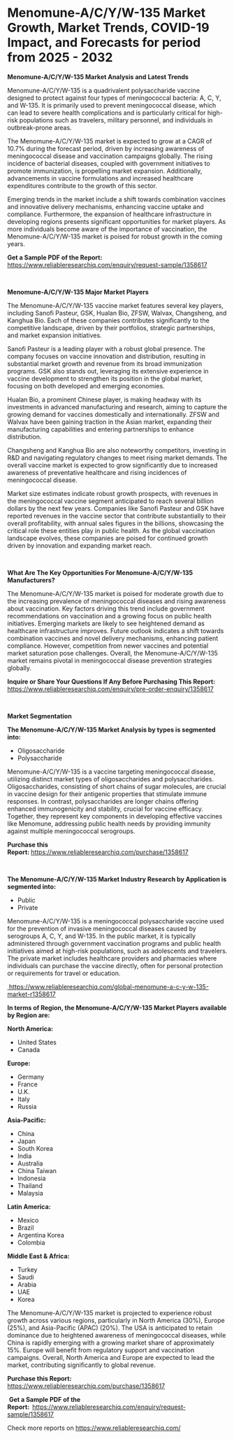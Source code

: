<p><h1>Menomune-A/C/Y/W-135 Market Growth, Market Trends, COVID-19 Impact, and Forecasts for period from 2025 - 2032</h1></p><p><strong>Menomune-A/C/Y/W-135 Market Analysis and Latest Trends</strong></p>
<p><p>Menomune-A/C/Y/W-135 is a quadrivalent polysaccharide vaccine designed to protect against four types of meningococcal bacteria: A, C, Y, and W-135. It is primarily used to prevent meningococcal disease, which can lead to severe health complications and is particularly critical for high-risk populations such as travelers, military personnel, and individuals in outbreak-prone areas. </p><p>The Menomune-A/C/Y/W-135 market is expected to grow at a CAGR of 10.7% during the forecast period, driven by increasing awareness of meningococcal disease and vaccination campaigns globally. The rising incidence of bacterial diseases, coupled with government initiatives to promote immunization, is propelling market expansion. Additionally, advancements in vaccine formulations and increased healthcare expenditures contribute to the growth of this sector.</p><p>Emerging trends in the market include a shift towards combination vaccines and innovative delivery mechanisms, enhancing vaccine uptake and compliance. Furthermore, the expansion of healthcare infrastructure in developing regions presents significant opportunities for market players. As more individuals become aware of the importance of vaccination, the Menomune-A/C/Y/W-135 market is poised for robust growth in the coming years.</p></p>
<p><strong>Get a Sample PDF of the Report:&nbsp;</strong> <a href="https://www.reliableresearchiq.com/enquiry/request-sample/1358617?utm_campaign=3109&utm_medium=2&utm_source=Github&utm_content=ia&utm_term=22032025&utm_id=menomune-acyw-135">https://www.reliableresearchiq.com/enquiry/request-sample/1358617</a></p>
<p>&nbsp;</p>
<p><strong>Menomune-A/C/Y/W-135 Major Market Players</strong></p>
<p><p>The Menomune-A/C/Y/W-135 vaccine market features several key players, including Sanofi Pasteur, GSK, Hualan Bio, ZFSW, Walvax, Changsheng, and Kanghua Bio. Each of these companies contributes significantly to the competitive landscape, driven by their portfolios, strategic partnerships, and market expansion initiatives.</p><p>Sanofi Pasteur is a leading player with a robust global presence. The company focuses on vaccine innovation and distribution, resulting in substantial market growth and revenue from its broad immunization programs. GSK also stands out, leveraging its extensive experience in vaccine development to strengthen its position in the global market, focusing on both developed and emerging economies.</p><p>Hualan Bio, a prominent Chinese player, is making headway with its investments in advanced manufacturing and research, aiming to capture the growing demand for vaccines domestically and internationally. ZFSW and Walvax have been gaining traction in the Asian market, expanding their manufacturing capabilities and entering partnerships to enhance distribution.</p><p>Changsheng and Kanghua Bio are also noteworthy competitors, investing in R&D and navigating regulatory changes to meet rising market demands. The overall vaccine market is expected to grow significantly due to increased awareness of preventative healthcare and rising incidences of meningococcal disease.</p><p>Market size estimates indicate robust growth prospects, with revenues in the meningococcal vaccine segment anticipated to reach several billion dollars by the next few years. Companies like Sanofi Pasteur and GSK have reported revenues in the vaccine sector that contribute substantially to their overall profitability, with annual sales figures in the billions, showcasing the critical role these entities play in public health. As the global vaccination landscape evolves, these companies are poised for continued growth driven by innovation and expanding market reach.</p></p>
<p>&nbsp;</p>
<p><strong>What Are The Key Opportunities For Menomune-A/C/Y/W-135 Manufacturers?</strong></p>
<p><p>The Menomune-A/C/Y/W-135 market is poised for moderate growth due to the increasing prevalence of meningococcal diseases and rising awareness about vaccination. Key factors driving this trend include government recommendations on vaccination and a growing focus on public health initiatives. Emerging markets are likely to see heightened demand as healthcare infrastructure improves. Future outlook indicates a shift towards combination vaccines and novel delivery mechanisms, enhancing patient compliance. However, competition from newer vaccines and potential market saturation pose challenges. Overall, the Menomune-A/C/Y/W-135 market remains pivotal in meningococcal disease prevention strategies globally.</p></p>
<p><strong>Inquire or Share Your Questions If Any Before Purchasing This Report:</strong> <a href="https://www.reliableresearchiq.com/enquiry/pre-order-enquiry/1358617?utm_campaign=3109&utm_medium=2&utm_source=Github&utm_content=ia&utm_term=22032025&utm_id=menomune-acyw-135">https://www.reliableresearchiq.com/enquiry/pre-order-enquiry/1358617</a></p>
<p>&nbsp;</p>
<p><strong>Market Segmentation</strong></p>
<p><strong>The Menomune-A/C/Y/W-135 Market Analysis by types is segmented into:</strong></p>
<p><ul><li>Oligosaccharide</li><li>Polysaccharide</li></ul></p>
<p><p>Menomune-A/C/Y/W-135 is a vaccine targeting meningococcal disease, utilizing distinct market types of oligosaccharides and polysaccharides. Oligosaccharides, consisting of short chains of sugar molecules, are crucial in vaccine design for their antigenic properties that stimulate immune responses. In contrast, polysaccharides are longer chains offering enhanced immunogenicity and stability, crucial for vaccine efficacy. Together, they represent key components in developing effective vaccines like Menomune, addressing public health needs by providing immunity against multiple meningococcal serogroups.</p></p>
<p><strong>Purchase this Report:&nbsp;</strong><a href="https://www.reliableresearchiq.com/purchase/1358617?utm_campaign=3109&utm_medium=2&utm_source=Github&utm_content=ia&utm_term=22032025&utm_id=menomune-acyw-135">https://www.reliableresearchiq.com/purchase/1358617</a></p>
<p>&nbsp;</p>
<p><strong>The Menomune-A/C/Y/W-135 Market Industry Research by Application is segmented into:</strong></p>
<p><ul><li>Public</li><li>Private</li></ul></p>
<p><p>Menomune-A/C/Y/W-135 is a meningococcal polysaccharide vaccine used for the prevention of invasive meningococcal diseases caused by serogroups A, C, Y, and W-135. In the public market, it is typically administered through government vaccination programs and public health initiatives aimed at high-risk populations, such as adolescents and travelers. The private market includes healthcare providers and pharmacies where individuals can purchase the vaccine directly, often for personal protection or requirements for travel or education.</p></p>
<p><a href="https://www.reliableresearchiq.com/global-menomune-a-c-y-w-135-market-r1358617?utm_campaign=3109&utm_medium=2&utm_source=Github&utm_content=ia&utm_term=22032025&utm_id=menomune-acyw-135">&nbsp;https://www.reliableresearchiq.com/global-menomune-a-c-y-w-135-market-r1358617</a></p>
<p><strong>In terms of Region, the Menomune-A/C/Y/W-135 Market Players available by Region are:</strong></p>
<p>
    <p> <strong> North America: </strong>
        <ul>
            <li>United States</li>
            <li>Canada</li>
        </ul>
        </p> 
    <p> <strong> Europe: </strong>
        <ul>
            <li>Germany</li>
            <li>France</li>
            <li>U.K.</li>
            <li>Italy</li>
            <li>Russia</li>
        </ul>
        </p> 
    <p> <strong> Asia-Pacific: </strong>
        <ul>
            <li>China</li>
            <li>Japan</li>
            <li>South Korea</li>
            <li>India</li>
            <li>Australia</li>
            <li>China Taiwan</li>
            <li>Indonesia</li>
            <li>Thailand</li>
            <li>Malaysia</li>
        </ul>
        </p> 
    <p> <strong> Latin America: </strong>
        <ul>
            <li>Mexico</li>
            <li>Brazil</li>
            <li>Argentina Korea</li>
            <li>Colombia</li>
        </ul>
        </p> 
    <p> <strong> Middle East & Africa: </strong>
        <ul>
            <li>Turkey</li>
            <li>Saudi</li>
            <li>Arabia</li>
            <li>UAE</li>
            <li>Korea</li>
        </ul>
    </p>
    </p>
<p><p>The Menomune-A/C/Y/W-135 market is projected to experience robust growth across various regions, particularly in North America (30%), Europe (25%), and Asia-Pacific (APAC) (20%). The USA is anticipated to retain dominance due to heightened awareness of meningococcal diseases, while China is rapidly emerging with a growing market share of approximately 15%. Europe will benefit from regulatory support and vaccination campaigns. Overall, North America and Europe are expected to lead the market, contributing significantly to global revenue.</p></p>
<p><strong>Purchase this Report: </strong><a href="https://www.reliableresearchiq.com/purchase/1358617?utm_campaign=3109&utm_medium=2&utm_source=Github&utm_content=ia&utm_term=22032025&utm_id=menomune-acyw-135">https://www.reliableresearchiq.com/purchase/1358617</a></p>
<p>&nbsp;<strong>Get a Sample PDF of the Report:&nbsp;&nbsp;</strong><a href="https://www.reliableresearchiq.com/enquiry/request-sample/1358617?utm_campaign=3109&utm_medium=2&utm_source=Github&utm_content=ia&utm_term=22032025&utm_id=menomune-acyw-135">https://www.reliableresearchiq.com/enquiry/request-sample/1358617</a></p>
<p><strong></strong></p>
<p>Check more reports on <a href="https://www.reliableresearchiq.com/?utm_campaign=3109&utm_medium=2&utm_source=Github&utm_content=ia&utm_term=22032025&utm_id=menomune-acyw-135">https://www.reliableresearchiq.com/</a></p>